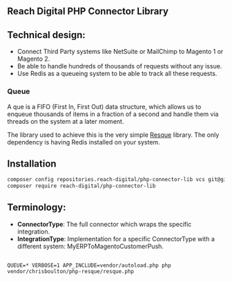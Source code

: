 ## Reach Digital PHP Connector Library

## Technical design:
- Connect Third Party systems like NetSuite or MailChimp to Magento 1 or Magento 2.
- Be able to handle hundreds of thousands of requests without any issue.
- Use Redis as a queueing system to be able to track all these requests.

### Queue
A que is a FIFO (First In, First Out) data structure, which allows us to enqueue thousands of items in a fraction of a
second and handle them via threads on the system at a later moment.

The library used to achieve this is the very simple [Resque](https://github.com/chrisboulton/php-resque) library. The
only dependency is having Redis installed on your system.

## Installation

```bash
composer config repositories.reach-digital/php-connector-lib vcs git@github.com:ho-nl/php-connector-lib.git
composer require reach-digital/php-connector-lib
```

## Terminology:

- **ConnectorType**: The full connector which wraps the specific integration.
- **IntegrationType**: Implementation for a specific ConnectorType with a different system: MyERPToMagentoCustomerPush.


## 

```
QUEUE=* VERBOSE=1 APP_INCLUDE=vendor/autoload.php php vendor/chrisboulton/php-resque/resque.php
```
